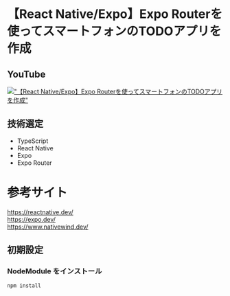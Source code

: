 # 【React Native/Expo】Expo Routerを使ってスマートフォンのTODOアプリを作成

## YouTube

[!["【React Native/Expo】Expo Routerを使ってスマートフォンのTODOアプリを作成"](https://i.ytimg.com/vi/RXN-JLfm77s/maxresdefault.jpg)](https://youtu.be/RXN-JLfm77s)

## 技術選定

- TypeScript
- React Native
- Expo
- Expo Router

# 参考サイト

https://reactnative.dev/  
https://expo.dev/  
https://www.nativewind.dev/  

## 初期設定

### NodeModule をインストール

```bash
npm install
```
